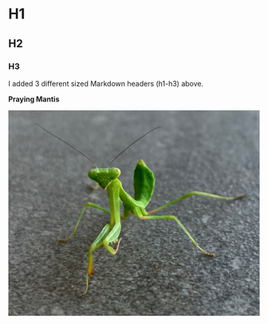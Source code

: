 # H1
## H2
### H3

I added 3 different sized Markdown headers (h1-h3) above.

**Praying Mantis**

![image of a praying mantis](https://github.com/jakebytes/using-markdown/blob/main/praying_mantis.jpeg)
